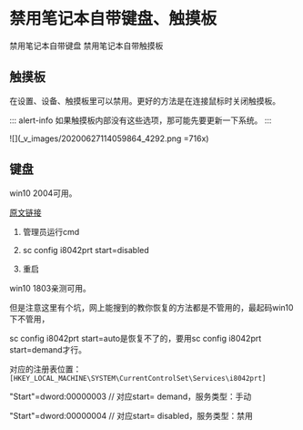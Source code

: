 # 禁用笔记本自带键盘、触摸板
禁用笔记本自带键盘
禁用笔记本自带触摸板

## 触摸板

在设置、设备、触摸板里可以禁用。更好的方法是在连接鼠标时关闭触摸板。

::: alert-info
如果触摸板内部没有这些选项，那可能先要更新一下系统。
:::

![](_v_images/20200627114059864_4292.png =716x)

## 键盘
win10 2004可用。

[原文链接](https://www.zhihu.com/question/36434420/answer/453941619)

1. 管理员运行cmd

2. sc config i8042prt start=disabled

3. 重启



win10 1803亲测可用。

  

但是注意这里有个坑，网上能搜到的教你恢复的方法都是不管用的，最起码win10下不管用，

sc config i8042prt start=auto是恢复不了的，要用sc config i8042prt start=demand才行。

  

对应的注册表位置：  
`[HKEY_LOCAL_MACHINE\SYSTEM\CurrentControlSet\Services\i8042prt]`

"Start"=dword:00000003 // 对应start= demand，服务类型：手动

"Start"=dword:00000004 // 对应start= disabled，服务类型：禁用


